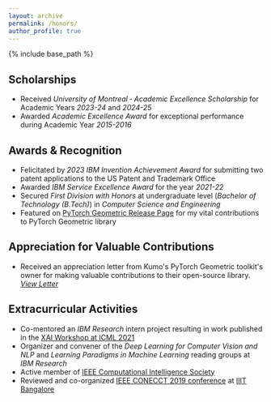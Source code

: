 ```yaml
---
layout: archive
permalink: /honors/
author_profile: true
---
```


{% include base_path %}

## Scholarships

- Received *University of Montreal ‑ Academic Excellence Scholarship* for Academic Years *2023-24* and *2024-25*
- Awarded *Academic Excellence Award* for exceptional performance during Academic Year *2015-2016*

## Awards & Recognition

- Felicitated by *2023 IBM Invention Achievement Award* for submitting two patent applications to the US Patent and Trademark Office
- Awarded *IBM Service Excellence Award* for the year *2021-22*
- Secured *First Division with Honors* at undergraduate level (*Bachelor of Technology (B.Tech)*) in *Computer Science and Engineering*
- Featured on [PyTorch Geometric Release Page](https://github.com/pyg-team/pytorch_geometric/releases/tag/2.0.4) for my vital contributions to PyTorch Geometric library

## Appreciation for Valuable Contributions

- Received an appreciation letter from Kumo's PyTorch Geometric toolkit's owner for making valuable contributions to their open-source library. [*View Letter*](https://github.com/fork123aniket/fork123aniket.github.io/blob/master/files/appreciation_letter.pdf)

## Extracurricular Activities

- Co-mentored an *IBM Research* intern project resulting in work published in the [XAI Workshop at ICML 2021](https://icml2021-xai.github.io/)
- Organizer and convener of the *Deep Learning for Computer Vision and NLP* and *Learning Paradigms in Machine Learning* reading groups at *IBM Research*
- Active member of [IEEE Computational Intelligence Society](https://cis.ieee.org/)
- Reviewed and co-organized [IEEE CONECCT 2019 conference](https://www.iiitb.ac.in/news-events/ieee-conecct-2019) at [IIIT Bangalore](https://www.iiitb.ac.in/)
